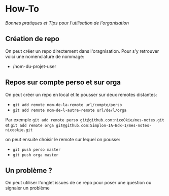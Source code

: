 # How-To

*Bonnes pratiques et Tips pour l'utilisation de l'organisation*

## Création de repo

On peut créer un repo directement dans l'oragnisation. Pour s'y retrouver voici une nomenclature de nommage:

- /nom-du-projet-user

## Repos sur compte perso et sur orga

On peut créer un repo en local et le pousser sur deux remotes distantes:

- `git add remote nom-de-la-remote url/compte/perso`
- `git add remote nom-de-l-autre-remote url/de/l/orga`

Par exemple `git add remote perso git@github.com:nicoOkie/mes-notes.git`
et `git add remote orga git@github.com:Simplon-IA-Bdx-1/mes-notes-nicookie.git`

on peut ensuite choisir le remote sur lequel on pousse:

- `git push perso master`
- `git push orga master`

## Un problème ?

On peut utiliser l'onglet issues de ce repo pour poser une question ou signaler un problème

